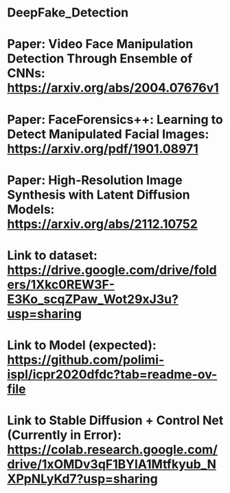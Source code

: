 # DeepFake_Detection

# Paper: Video Face Manipulation Detection Through Ensemble of CNNs: https://arxiv.org/abs/2004.07676v1
# Paper: FaceForensics++: Learning to Detect Manipulated Facial Images: https://arxiv.org/pdf/1901.08971
# Paper: High-Resolution Image Synthesis with Latent Diffusion Models: https://arxiv.org/abs/2112.10752

# Link to dataset: https://drive.google.com/drive/folders/1Xkc0REW3F-E3Ko_scqZPaw_Wot29xJ3u?usp=sharing
# Link to Model (expected): https://github.com/polimi-ispl/icpr2020dfdc?tab=readme-ov-file
# Link to Stable Diffusion + Control Net (Currently in Error): https://colab.research.google.com/drive/1xOMDv3qF1BYlA1Mtfkyub_NXPpNLyKd7?usp=sharing
